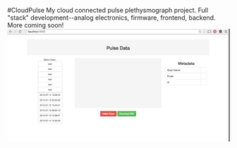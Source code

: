 #CloudPulse
My cloud connected pulse plethysmograph project. Full "stack" development--analog electronics, firmware, frontend, backend.
More coming soon! 
![](images/demo1.gif)

